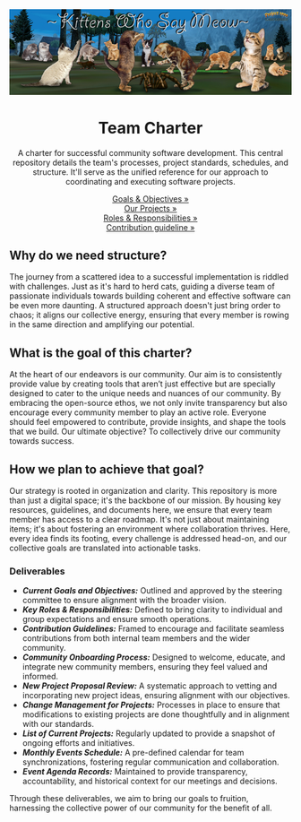 <div align="center">
  <a href="https://github.com/KWSM-P99/project-governance">
    <img alt="KWSM Banner" src="./media/kwsm-banner.jpg">
  </a>
</div>
<div align="center">
  <h1>Team Charter</h1>
<p align="center">A charter for successful community software development. This central repository details the team's processes, project standards, schedules, and structure. It'll serve as the unified reference for our approach to coordinating and executing software projects.</p>

<div align="center">
  
[Goals & Objectives »](https://github.com/KWSM-P99/project-governance/blob/main/GOALS.md)<br>
[Our Projects »](https://github.com/KWSM-P99/project-governance/edit/main/README.md)<br>
[Roles & Responsibilities »](https://github.com/KWSM-P99/project-governance/edit/main/README.md)<br>
[Contribution guideline »](https://github.com/KWSM-P99/project-governance/edit/main/README.md)<br>

</div>
</div>


##

## Why do we need structure?

The journey from a scattered idea to a successful implementation is riddled with challenges. Just as it's hard to herd cats, guiding a diverse team of passionate individuals towards building coherent and effective software can be even more daunting. A structured approach doesn't just bring order to chaos; it aligns our collective energy, ensuring that every member is rowing in the same direction and amplifying our potential.

## What is the goal of this charter?

At the heart of our endeavors is our community. Our aim is to consistently provide value by creating tools that aren’t just effective but are specially designed to cater to the unique needs and nuances of our community. By embracing the open-source ethos, we not only invite transparency but also encourage every community member to play an active role. Everyone should feel empowered to contribute, provide insights, and shape the tools that we build. Our ultimate objective? To collectively drive our community towards success.

## How we plan to achieve that goal?

Our strategy is rooted in organization and clarity. This repository is more than just a digital space; it's the backbone of our mission. By housing key resources, guidelines, and documents here, we ensure that every team member has access to a clear roadmap. It's not just about maintaining items; it's about fostering an environment where collaboration thrives. Here, every idea finds its footing, every challenge is addressed head-on, and our collective goals are translated into actionable tasks.

### Deliverables

- ***Current Goals and Objectives:*** Outlined and approved by the steering committee to ensure alignment with the broader vision.
- ***Key Roles & Responsibilities:*** Defined to bring clarity to individual and group expectations and ensure smooth operations.
- ***Contribution Guidelines:*** Framed to encourage and facilitate seamless contributions from both internal team members and the wider community.
- ***Community Onboarding Process:*** Designed to welcome, educate, and integrate new community members, ensuring they feel valued and informed.
- ***New Project Proposal Review:*** A systematic approach to vetting and incorporating new project ideas, ensuring alignment with our objectives.
- ***Change Management for Projects:*** Processes in place to ensure that modifications to existing projects are done thoughtfully and in alignment with our standards.
- ***List of Current Projects:*** Regularly updated to provide a snapshot of ongoing efforts and initiatives.
- ***Monthly Events Schedule:*** A pre-defined calendar for team synchronizations, fostering regular communication and collaboration.
- ***Event Agenda Records:*** Maintained to provide transparency, accountability, and historical context for our meetings and decisions.

Through these deliverables, we aim to bring our goals to fruition, harnessing the collective power of our community for the benefit of all.

##

